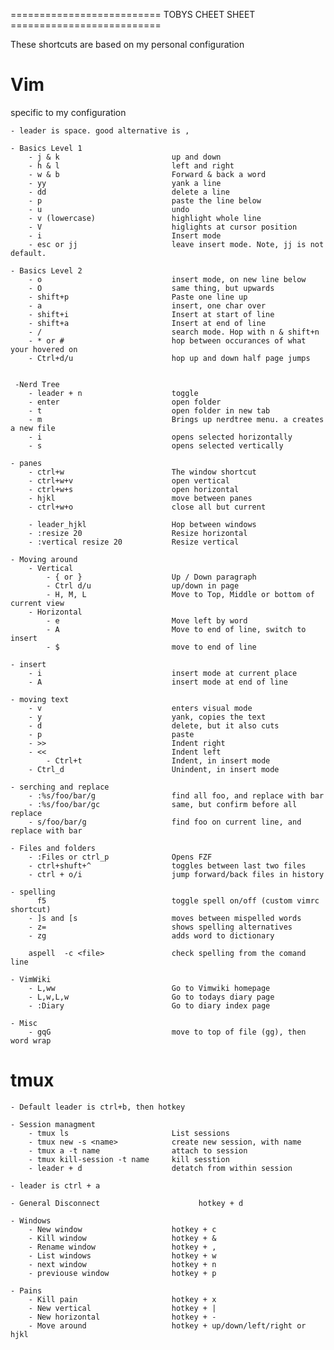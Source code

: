 ========================== TOBYS CHEET SHEET ==========================

These shortcuts are based on my personal configuration


# Vim

specific to my configuration

    - leader is space. good alternative is ,

    - Basics Level 1
        - j & k                         up and down
        - h & l                         left and right
        - w & b                         Forward & back a word
        - yy                            yank a line
        - dd                            delete a line
        - p                             paste the line below
        - u                             undo
        - v (lowercase)                 highlight whole line
        - V                             higlights at cursor position
        - i                             Insert mode
        - esc or jj                     leave insert mode. Note, jj is not default.

    - Basics Level 2
        - o                             insert mode, on new line below
        - O                             same thing, but upwards
        - shift+p                       Paste one line up
        - a                             insert, one char over
        - shift+i                       Insert at start of line
        - shift+a                       Insert at end of line
        - /                             search mode. Hop with n & shift+n
        - * or #                        hop between occurances of what your hovered on
        - Ctrl+d/u                      hop up and down half page jumps


     -Nerd Tree
        - leader + n                    toggle
        - enter                         open folder
        - t                             open folder in new tab
        - m                             Brings up nerdtree menu. a creates a new file
        - i                             opens selected horizontally
        - s                             opens selected vertically

    - panes
        - ctrl+w                        The window shortcut
        - ctrl+w+v                      open vertical
        - ctrl+w+s                      open horizontal
        - hjkl                          move between panes
        - ctrl+w+o                      close all but current

        - leader_hjkl                   Hop between windows
        - :resize 20                    Resize horizontal
        - :vertical resize 20           Resize vertical

    - Moving around
        - Vertical
            - { or }                    Up / Down paragraph
            - Ctrl d/u                  up/down in page
            - H, M, L                   Move to Top, Middle or bottom of current view
        - Horizontal
            - e                         Move left by word
            - A                         Move to end of line, switch to insert
            - $                         move to end of line

    - insert
        - i                             insert mode at current place
        - A                             insert mode at end of line

    - moving text
        - v                             enters visual mode
        - y                             yank, copies the text
        - d                             delete, but it also cuts
        - p                             paste
        - >>                            Indent right
        - <<                            Indent left
            - Ctrl+t                    Indent, in insert mode
        - Ctrl_d                        Unindent, in insert mode

    - serching and replace
        - :%s/foo/bar/g                 find all foo, and replace with bar
        - :%s/foo/bar/gc                same, but confirm before all replace
        - s/foo/bar/g                   find foo on current line, and replace with bar

    - Files and folders
        - :Files or ctrl_p              Opens FZF
        - ctrl+shuft+^                  toggles between last two files
        - ctrl + o/i                    jump forward/back files in history

    - spelling
          f5                            toggle spell on/off (custom vimrc shortcut)
        - ]s and [s                     moves between mispelled words
        - z=                            shows spelling alternatives
        - zg                            adds word to dictionary

        aspell  -c <file>               check spelling from the comand line

    - VimWiki
        - L,ww                          Go to Vimwiki homepage
        - L,w,L,w                       Go to todays diary page
        - :Diary                        Go to diary index page

    - Misc
        - gqG                           move to top of file (gg), then word wrap

# tmux

    - Default leader is ctrl+b, then hotkey

    - Session managment
        - tmux ls                       List sessions
        - tmux new -s <name>            create new session, with name
        - tmux a -t name                attach to session
        - tmux kill-session -t name     kill sesstion
        - leader + d                    detatch from within session

    - leader is ctrl + a

    - General Disconnect                      hotkey + d

    - Windows
        - New window                    hotkey + c
        - Kill window                   hotkey + &
        - Rename window                 hotkey + ,
        - List windows                  hotkey + w
        - next window                   hotkey + n
        - previouse window              hotkey + p

    - Pains
        - Kill pain                     hotkey + x
        - New vertical                  hotkey + |
        - New horizontal                hotkey + -
        - Move around                   hotkey + up/down/left/right or hjkl


